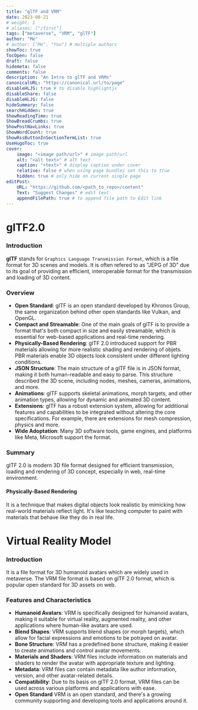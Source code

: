 ```yaml
---
title: "glTF and VRM"
date: 2023-08-21
# weight: 1
# aliases: ["/first"]
tags: ["metaverse", "VRM", "glTF"]
author: "Me"
# author: ["Me", "You"] # multiple authors
showToc: true
TocOpen: false
draft: false
hidemeta: false
comments: false
description: "An Intro to glTF and VRMs"
canonicalURL: "https://canonical.url/to/page"
disableHLJS: true # to disable highlightjs
disableShare: false
disableHLJS: false
hideSummary: false
searchHidden: true
ShowReadingTime: true
ShowBreadCrumbs: true
ShowPostNavLinks: true
ShowWordCount: true
ShowRssButtonInSectionTermList: true
UseHugoToc: true
cover:
    image: "<image path/url>" # image path/url
    alt: "<alt text>" # alt text
    caption: "<text>" # display caption under cover
    relative: false # when using page bundles set this to true
    hidden: true # only hide on current single page
editPost:
    URL: "https://github.com/<path_to_repo>/content"
    Text: "Suggest Changes" # edit text
    appendFilePath: true # to append file path to Edit link
---
```


# glTF2.0
### Introduction
**glTF** stands for `Graphics Language Transmission Format`, which is a file format for 3D scenes and models. It is often refered to as "JEPG of 3D" due to its goal of providing an efficient, interoperable format for the transmission and loading of 3D content.

### Overview
* **Open Standard**: glTF is an open standard developed by Khronos Group, the same organization behind other open standards like Vulkan, and OpenGL.
* **Compact and Streamable**: One of the main goals of glTF is to provide a format that's both compact in size and easily streamable, which is essential for web-based applications and real-time rendering.
* **Physically-Based Rendering**: glTF 2.0 introduced support for PBR materials allowing for more realistic shading and rendering of objets. PBR materials enable 3D objects look consistent under different lighting conditions.
* **JSON Structure**: The main structure of a glTF file is in JSON format, making it both human-readable and easy to parse. This structure described the 3D scene, including nodes, meshes, cameras, animations, and more.
* **Animations**: glTF supports skeletal animations, morph targets, and other animation types, allowing for dynamic and animated 3D content.
* **Extensions**: glTF has a robust extension system, allowing for additional features and capabilities to be integrated without altering the core specifications. For example, there are extensions for mesh compression, physics and more.
* **Wide Adoptation**: Many 3D software tools, game engines, and platforms like Meta, Microsoft support the format.

### Summary
glTF 2.0 is modern 3D file format designed for efficient transmission, loading and rendering of 3D concept, especially in web, real-time environment.

#### Physically-Based Rendering
It is a technique that makes digital objects look realistic by mimicking how real-world materials reflect light. It's like teaching computer to paint with materials that behave like they do in real life.

# Virtual Reality Model

### Introduction
It is a file format for 3D humanoid avatars which are widely used in metaverse. The VRM file format is based on glTF 2.0 format, which is popular open standard for 3D assets on web.

### Features and Characteristics
* **Humanoid Avatars**: VRM is specifically designed for humanoid avatars, making it suitable for virtual reality, augmented reality, and other applications where human-like avatars are used.
* **Blend Shapes**: VRM supports blend shapes (or morph targets), which allow for facial expressions and emotions to be potrayed on avatar.
* **Bone Structure**: VRM has a predefined bone structure, making it easier to create animations and control avatar movements.
* **Materials and Shaders**: VRM files include information on materials and shaders to render the avatar with appropriate texture and lighting.
* **Metadata**: VRM files can contain metadata like author information, version, and other avatar-related details.
* **Compatibility**: Due to its basis on glTF 2.0 format, VRM files can be used across various platforms and applications with ease.
* **Open Standard** VRM is an open standard, and there's a growing community supporting and developing tools and applications around it.

